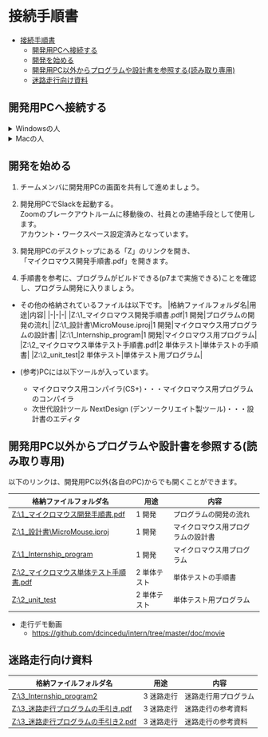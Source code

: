 # 接続手順書
- [接続手順書](#接続手順書)
  - [開発用PCへ接続する](#開発用pcへ接続する)
  - [開発を始める](#開発を始める)
  - [開発用PC以外からプログラムや設計書を参照する(読み取り専用)](#開発用pc以外からプログラムや設計書を参照する読み取り専用)
  - [迷路走行向け資料](#迷路走行向け資料)

## 開発用PCへ接続する
<details>
<summary>Windowsの人</summary>

1. スタートメニューを開き、「リモートデスクトップ接続」と検索して開いてください。  
  ![リモートデスクトップ接続](img/remote.png)

1. チームごとに、決められたコンピュータに対して接続します。  
  「コンピューター」に以下アドレスを記入して「接続」を押します。  
  ![リモートデスクトップ接続2](img/remote2.png)  
  
    |チーム|コンピューター|
    |-|-|
    |A~E|__※接続先アドレスはZoomのチャットで連絡します。__|

1. 以下ユーザー名とパスワードを入力してOKします。  
   自分のアカウント名がすでに入っている場合は、下のほうにある「その他」→「別のアカウントを使用する」を押してください。
  ![リモートデスクトップ接続3](img/remote3.png)
    |チーム|ユーザー名|パスワード|
    |-|-|-|
    |共通|intern|intern#1|

1. これで開発用PCにログインできました。  
   ログイン出来たら、チームメンバに開発用PCの画面を共有して進めて行きましょう。
2. 接続の練習はここまでです。  
   リモートデスクトップを切断し、次の人に開発用PCに接続してもらいましょう。 
   ![リモートデスクトップ接続4](img/remote4.png) 
</details>
<details>
<summary>Macの人</summary>

1. App Storeを開いて、「Microsoft Remote Desktop」で検索します。  
    出てきたアプリを「インストール」して、インストールが終わったら「開く」を押してください。  
  ![Macリモートデスクトップ接続](img/mac_remote.png)

1. 最初に聞かれる内容は「Not now」を選択します。  
  ![Macリモートデスクトップ接続2](img/mac_remote2.png)

1. 「Add PC」を押します。  
  ![Macリモートデスクトップ接続3](img/mac_remote3.png)

1. チームごとに、決められたコンピュータに対して接続します。  
  出てきた画面の「PC name」に以下を入れて、「Add」を押します。  
  
    |チーム|PC name|
    |-|-|
    |A~E|__※接続先アドレスはZoomのチャットで連絡します。__|

    ![Macリモートデスクトップ接続4](img/mac_remote4.png)

1. 作成されたボタンをダブルクリックします。  
  ![Macリモートデスクトップ接続5](img/mac_remote5.png)

1. ユーザー名とパスワードに以下を入れて「Continue」を押します。
    |チーム|Username|Password|
    |-|-|-|
    |共通|intern|intern#1|

    ![Macリモートデスクトップ接続6](img/mac_remote6.png)

1. 以下のようなメッセージが出た場合、「Continue」を押します。  
  ![Macリモートデスクトップ接続7](img/mac_remote7.png)

1. これで開発用PCにログインできました。  
   ログイン出来たら、チームメンバに開発用PCの画面を共有して進めて行きましょう。
2. 接続の練習はここまでです。  
   リモートデスクトップを切断(スタートメニュー→電源→切断)し、次の人に開発用PCに接続してもらいましょう。 
   ![Macリモートデスクトップ接続8](img/mac_remote8.png) 
</details>

## 開発を始める

1. チームメンバに開発用PCの画面を共有して進めましょう。

1. 開発用PCでSlackを起動する。  
  Zoomのブレークアウトルームに移動後の、社員との連絡手段として使用します。  
  アカウント・ワークスペース設定済みとなっています。

1. 開発用PCのデスクトップにある「Z」のリンクを開き、  
   「マイクロマウス開発手順書.pdf」を開きます。  

1. 手順書を参考に、プログラムがビルドできる(p7まで実施できる)ことを確認し、プログラム開発に入りましょう。

* その他の格納されているファイルは以下です。
    |格納ファイルフォルダ名|用途|内容|
    |-|-|-|
    |Z:\1_マイクロマウス開発手順書.pdf|1 開発|プログラムの開発の流れ|
    |Z:\1_設計書\MicroMouse.iproj|1 開発|マイクロマウス用プログラムの設計書|
    |Z:\1_Internship_program|1 開発|マイクロマウス用プログラム|
    |Z:\2_マイクロマウス単体テスト手順書.pdf|2 単体テスト|単体テストの手順書|
    |Z:\2_unit_test|2 単体テスト|単体テスト用プログラム|

* (参考)PCには以下ツールが入っています。
  * マイクロマウス用コンパイラ(CS+)・・・マイクロマウス用プログラムのコンパイラ
  * 次世代設計ツール NextDesign (デンソークリエイト製ツール)・・・設計書のエディタ

## 開発用PC以外からプログラムや設計書を参照する(読み取り専用)
以下のリンクは、開発用PC以外(各自のPC)からでも開くことができます。

  |格納ファイルフォルダ名|用途|内容|
  |-|-|-|
  |[Z:\1_マイクロマウス開発手順書.pdf](https://github.com/dcincedu/intern/blob/master/doc/build/マイクロマウス開発手順書.pdf)|1 開発|プログラムの開発の流れ|
  |[Z:\1_設計書\MicroMouse.iproj](https://dcincedu.github.io/intern/doc/design/index.html)|1 開発|マイクロマウス用プログラムの設計書|
  |[Z:\1_Internship_program](https://github.com/dcincedu/intern/tree/master/program/Internship_program)|1 開発|マイクロマウス用プログラム|
  |[Z:\2_マイクロマウス単体テスト手順書.pdf](https://github.com/dcincedu/intern/blob/master/doc/build/マイクロマウス単体テスト手順書.pdf)|2 単体テスト|単体テストの手順書|
  |[Z:\2_unit_test](https://github.com/dcincedu/intern/tree/master/program/unit_test)|2 単体テスト|単体テスト用プログラム|

* 走行デモ動画
  * https://github.com/dcincedu/intern/tree/master/doc/movie

## 迷路走行向け資料

|格納ファイルフォルダ名|用途|内容|
|-|-|-|
|[Z:\3_Internship_program2](https://github.com/dcincedu/intern/tree/master/program/Internship_program2)|3 迷路走行|迷路走行用プログラム|
|[Z:\3_迷路走行プログラムの手引き.pdf](https://github.com/dcincedu/intern/blob/master/doc/build/迷路走行プログラムの手引き.pdf)|3 迷路走行|迷路走行の参考資料|
|[Z:\3_迷路走行プログラムの手引き2.pdf](https://github.com/dcincedu/intern/blob/master/doc/build/迷路走行プログラムの手引き2.pdf)|3 迷路走行|迷路走行の参考資料|
